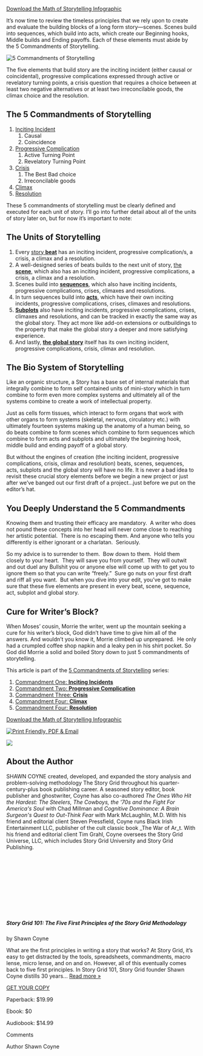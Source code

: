 [Download the Math of Storytelling Infographic](https://storygrid.com/5-commandments/?mc_cid=1e3ed97cf4&mc_eid=e3fb0c80bb#)

It’s now time to review the timeless principles that we rely upon to create and evaluate the building blocks of a long form story—scenes. Scenes build into sequences, which build into acts, which create our Beginning hooks, Middle builds and Ending payoffs. Each of these elements must abide by the 5 Commandments of Storytelling.

 ![5 Commandments of Storytelling](https://mk0storygridcom65frs.kinstacdn.com/wp-content/uploads/2020/05/5-Commandments-of-Storytelling-1024x1024.png) 

The five elements that build story are the inciting incident (either causal or coincidental), progressive complications expressed through active or revelatory turning points, a crisis question that requires a choice between at least two negative alternatives or at least two irreconcilable goods, the climax choice and the resolution.

## The 5 Commandments of Storytelling

1.  [Inciting Incident](https://storygrid.com/inciting-incident/)
    1.  Causal
    2.  Coincidence
2.  [Progressive Complication](https://storygrid.com/commandment-number-two/)
    1.  Active Turning Point
    2.  Revelatory Turning Point
3.  [Crisis](https://storygrid.com/495/)
    1.  The Best Bad choice
    2.  Irreconcilable goods
4.  [Climax](https://storygrid.com/commandment-number-four/)
5.  [Resolution](https://storygrid.com/commandment-number-five/)

These 5 commandments of storytelling must be clearly defined and executed for each unit of story. I’ll go into further detail about all of the units of story later on, but for now it’s important to note:

## The Units of Storytelling

1.  Every [story **beat**](https://storygrid.com/story-beats/) has an inciting incident, progressive complication/s, a crisis, a climax and a resolution.
2.  A well-designed series of beats builds to the next unit of story, [the **scene**](https://storygrid.com/the-scene/), which also has an inciting incident, progressive complications, a crisis, a climax and a resolution.
3.  Scenes build into **[sequences](https://storygrid.com/the-sequence/)**, which also have inciting incidents, progressive complications, crises, climaxes and resolutions.
4.  In turn sequences build into **[acts](https://storygrid.com/the-act/)**, which have their own inciting incidents, progressive complications, crises, climaxes and resolutions.
5.  **[Subplots](https://storygrid.com/the-subplot/)** also have inciting incidents, progressive complications, crises, climaxes and resolutions, and can be tracked in exactly the same way as the global story. They act more like add-on extensions or outbuildings to the property that make the global story a deeper and more satisfying experience.
6.  And lastly, **[the global story](https://storygrid.com/the-global-story/)** itself has its own inciting incident, progressive complications, crisis, climax and resolution.

## The Bio System of Storytelling

Like an organic structure, a Story has a base set of internal materials that integrally combine to form self contained units of mini-story which in turn combine to form even more complex systems and ultimately all of the systems combine to create a work of intellectual property.

Just as cells form tissues, which interact to form organs that work with other organs to form systems (skeletal, nervous, circulatory etc.) with ultimately fourteen systems making up the anatomy of a human being, so do beats combine to form scenes which combine to form sequences which combine to form acts and subplots and ultimately the beginning hook, middle build and ending payoff of a global story.

But without the engines of creation (the inciting incident, progressive complications, crisis, climax and resolution) beats, scenes, sequences, acts, subplots and the global story will have no life. It is never a bad idea to revisit these crucial story elements before we begin a new project or just after we’ve banged out our first draft of a project…just before we put on the editor’s hat.

## You Deeply Understand the 5 Commandments

Knowing them and trusting their efficacy are mandatory.  A writer who does not pound these concepts into her head will never come close to reaching her artistic potential.  There is no escaping them. And anyone who tells you differently is either ignorant or a charlatan.  Seriously.

So my advice is to surrender to them.  Bow down to them.  Hold them closely to your heart.  They will save you from yourself.  They will outwit and out duel any Bullshit you or anyone else will come up with to get you to ignore them so that you can write “freely.”  Sure go nuts on your first draft and riff all you want.  But when you dive into your edit, you’ve got to make sure that these five elements are present in every beat, scene, sequence, act, subplot and global story.

## Cure for Writer’s Block?

When Moses’ cousin, Morrie the writer, went up the mountain seeking a cure for his writer’s block, God didn’t have time to give him all of the answers. And wouldn’t you know it, Morrie climbed up unprepared.  He only had a crumpled coffee shop napkin and a leaky pen in his shirt pocket. So God did Morrie a solid and boiled Story down to just 5 commandments of storytelling.

This article is part of the [5 Commandments of Storytelling](https://storygrid.com/5-commandments/) series:

1.  [Commandment One: **Inciting Incidents**](https://storygrid.com/inciting-incident/)
2.  [Commandment Two: **Progressive Complication**](https://storygrid.com/commandment-number-two/)
3.  [Commandment Three: **Crisis**](https://storygrid.com/495/)
4.  [Commandment Four: **Climax**](https://storygrid.com/commandment-number-four/)
5.  [Commandment Four: **Resolution**](https://storygrid.com/commandment-number-five/)

[Download the Math of Storytelling Infographic](https://storygrid.com/5-commandments/?mc_cid=1e3ed97cf4&mc_eid=e3fb0c80bb#)

[![Print Friendly, PDF & Email](https://cdn.printfriendly.com/buttons/printfriendly-pdf-email-button-md.png)](https://storygrid.com/5-commandments/?mc_cid=1e3ed97cf4&mc_eid=e3fb0c80bb# "Printer Friendly, PDF & Email")

![](https://secure.gravatar.com/avatar/a9972bde0b79e03ea010da47489cea0c?s=300&d=mm&r=r)

## About the Author

SHAWN COYNE created, developed, and expanded the story analysis and problem-solving methodology The Story Grid throughout his quarter-century-plus book publishing career. A seasoned story editor, book publisher and ghostwriter, Coyne has also co-authored _The Ones Who Hit the Hardest: The Steelers, The Cowboys, the '70s and the Fight For America's Soul_ with Chad Millman and _Cognitive Dominance: A Brain Surgeon's Quest to Out-Think Fear_ with Mark McLaughlin, M.D. With his friend and editorial client Steven Pressfield, Coyne runs Black Irish Entertainment LLC, publisher of the cult classic book _The War of Ar_t. With his friend and editorial client Tim Grahl, Coyne oversees the Story Grid Universe, LLC, which includes Story Grid University and Story Grid Publishing.

 [![Story Grid 101: The Five First Principles of the Story Grid Methodology](data:image/svg+xml,%3Csvg%20xmlns='http://www.w3.org/2000/svg'%20viewBox='0%200%200%200'%3E%3C/svg%3E)](https://storygrid.com/product/story-grid-101/) 

##### Story Grid 101: The Five First Principles of the Story Grid Methodology

by Shawn Coyne

What are the first principles in writing a story that works? At Story Grid, it’s easy to get distracted by the tools, spreadsheets, commandments, macro lense, micro lense, and on and on. However, all of this eventually comes back to five first principles. In Story Grid 101, Story Grid founder Shawn Coyne distills 30 years... [Read more »](https://storygrid.com/5-commandments/ "Read The Five Commandments of Storytelling")

[GET YOUR COPY](https://storygrid.com/product/story-grid-101/)

Paperback: $19.99

Ebook: $0

Audiobook: $14.99

Comments

Author Shawn Coyne